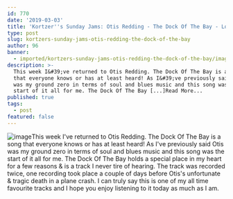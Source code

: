 ```yaml
---
id: 770
date: '2019-03-03'
title: 'Kortzer''s Sunday Jams: Otis Redding - The Dock Of The Bay - Loose Lips'
type: post
slug: kortzers-sunday-jams-otis-redding-the-dock-of-the-bay
author: 96
banner:
  - imported/kortzers-sunday-jams-otis-redding-the-dock-of-the-bay/image770.jpeg
description: >-
  This week I&#39;ve returned to Otis Redding. The Dock Of The Bay is a song
  that everyone knows or has at least heard! As I&#39;ve previously said Otis
  was my ground zero in terms of soul and blues music and this song was the
  start of it all for me. The Dock Of The Bay [...]Read More...
published: true
tags:
  - post
featured: false
---
```

![image](../imported/kortzers-sunday-jams-otis-redding-the-dock-of-the-bay/image770.jpeg)This week I've returned to Otis Redding. The Dock Of The Bay is a song that everyone knows or has at least heard! As I've previously said Otis was my ground zero in terms of soul and blues music and this song was the start of it all for me. The Dock Of The Bay holds a special place in my heart for a few reasons & is a track I never tire of hearing. The track was recorded twice, one recording took place a couple of days before Otis's unfortunate & tragic death in a plane crash. I can truly say this is one of my all time favourite tracks and I hope you enjoy listening to it today as much as I am.